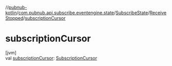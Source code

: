 //[pubnub-kotlin](../../../../index.md)/[com.pubnub.api.subscribe.eventengine.state](../../index.md)/[SubscribeState](../index.md)/[ReceiveStopped](index.md)/[subscriptionCursor](subscription-cursor.md)

# subscriptionCursor

[jvm]\
val [subscriptionCursor](subscription-cursor.md): [SubscriptionCursor](../../../com.pubnub.api.subscribe.eventengine.event/-subscription-cursor/index.md)
